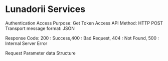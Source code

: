 # Lunadorii Services

Authentication Access
Purpose: Get Token Access API
Method: HTTP POST
Transport message format: JSON

Response Code:  200 : Success,400 : Bad Request, 404 : Not Found, 500 : Internal Server Error

Request Parameter data Structure
